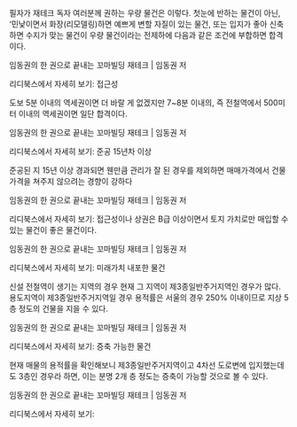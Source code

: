 필자가 재테크 독자 여러분께 권하는 우량 물건은 이렇다. 첫눈에 반하는 물건이 아닌, ‘민낯이면서 화장(리모델링)하면 예쁘게 변할 자질이 있는 물건, 또는 입지가 좋아 신축하면 수지가 맞는 물건이 우량 물건이라는 전제하에 다음과 같은 조건에 부합하면 합격이다.

임동권의 한 권으로 끝내는 꼬마빌딩 재테크 | 임동권 저

리디북스에서 자세히 보기:
접근성

  도보 5분 이내의 역세권이면 더 바랄 게 없겠지만 7~8분 이내의, 즉 전철역에서 500미터 이내의 역세권이면 일단 합격이다.

임동권의 한 권으로 끝내는 꼬마빌딩 재테크 | 임동권 저

리디북스에서 자세히 보기:
준공 15년차 이상

  준공된 지 15년 이상 경과되면 웬만큼 관리가 잘 된 경우를 제외하면 매매가격에서 건물가격을 쳐주지 않으려는 경향이 강하다

임동권의 한 권으로 끝내는 꼬마빌딩 재테크 | 임동권 저

리디북스에서 자세히 보기:
접근성이나 상권은 B급 이상이면서 토지 가치로만 매입할 수 있는 물건이 좋은 물건이다.

임동권의 한 권으로 끝내는 꼬마빌딩 재테크 | 임동권 저

리디북스에서 자세히 보기:
미래가치 내포한 물건

  신설 전철역이 생기는 지역의 경우 현재 그 지역이 제3종일반주거지역인 경우가 많다. 용도지역이 제3종일반주거지역일 경우 용적률은 서울의 경우 250% 이내이므로 지상 5층 정도의 건물을 지을 수 있다.

임동권의 한 권으로 끝내는 꼬마빌딩 재테크 | 임동권 저

리디북스에서 자세히 보기:
증축 가능한 물건

  현재 매물의 용적률을 확인해보니 제3종일반주거지역이고 4차선 도로변에 입지했는데도 3층인 경우라 하면, 이는 분명 2개 층 정도는 증축이 가능할 것으로 볼 수 있다. 

임동권의 한 권으로 끝내는 꼬마빌딩 재테크 | 임동권 저

리디북스에서 자세히 보기: